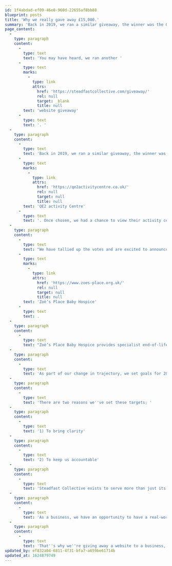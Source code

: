 ```yaml
---
id: 1f4abdad-ef09-46e0-960d-22655af8bb88
blueprint: posts
title: 'Why we really gave away £15,000.'
summary: 'Back in 2019, we ran a similar giveaway, the winner was the QE2 activity Centre. Once chosen, we had a chance to view their activity centre and we were blown away by the inclusive safe haven they have created.'
page_content:
  -
    type: paragraph
    content:
      -
        type: text
        text: 'You may have heard, we ran another '
      -
        type: text
        marks:
          -
            type: link
            attrs:
              href: 'https://steadfastcollective.com/giveaway/'
              rel: null
              target: _blank
              title: null
        text: 'website giveaway'
      -
        type: text
        text: '. '
  -
    type: paragraph
    content:
      -
        type: text
        text: 'Back in 2019, we ran a similar giveaway, the winner was the '
      -
        type: text
        marks:
          -
            type: link
            attrs:
              href: 'https://qe2activitycentre.co.uk/'
              rel: null
              target: null
              title: null
        text: 'QE2 activity Centre'
      -
        type: text
        text: '. Once chosen, we had a chance to view their activity centre and we were blown away by the inclusive safe haven they have created. '
  -
    type: paragraph
    content:
      -
        type: text
        text: "We have tallied up the votes and are excited to announce that the winner of a new website is\_"
      -
        type: text
        marks:
          -
            type: link
            attrs:
              href: 'https://www.zoes-place.org.uk/'
              rel: null
              target: null
              title: null
        text: 'Zoë’s Place Baby Hospice'
      -
        type: text
        text: .
  -
    type: paragraph
    content:
      -
        type: text
        text: "Zoë’s Place Baby Hospice provides specialist end-of-life, palliative, and respite care for children aged 0-5 with life-limiting and life-threatening conditions. They provide 24-hour, one-to-one individualised care for each child.\_"
  -
    type: paragraph
    content:
      -
        type: text
        text: 'As part of our change in trajectory, we set goals for 2021, 2023 and 2025 around the following areas; stability, revenue, ventures, brand, community, team, education, client success and technology. We''ve set epic big picture goals for 2023 and 2025, while 2021 has smart targets with clear stepping stones.'
  -
    type: paragraph
    content:
      -
        type: text
        text: 'There are two reasons we''ve set these targets; '
  -
    type: paragraph
    content:
      -
        type: text
        text: '1) To bring clarity'
  -
    type: paragraph
    content:
      -
        type: text
        text: '2) To keep us accountable'
  -
    type: paragraph
    content:
      -
        type: text
        text: 'Steadfast Collective exists to serve more than just its shareholders and its clients, we should have a social and economic impact throughout our various touch-points.'
  -
    type: paragraph
    content:
      -
        type: text
        text: 'As a business, we have an opportunity to have a real-world positive impact, arguably more so than a person alone.'
  -
    type: paragraph
    content:
      -
        type: text
        text: 'That''s why we''re giving away a website to a business, charity or organisation; we want to use our resources and skills to improve the lives of others.'
updated_by: ef832a04-6811-4f31-bfa7-a659be61714b
updated_at: 1624879749
---
```

